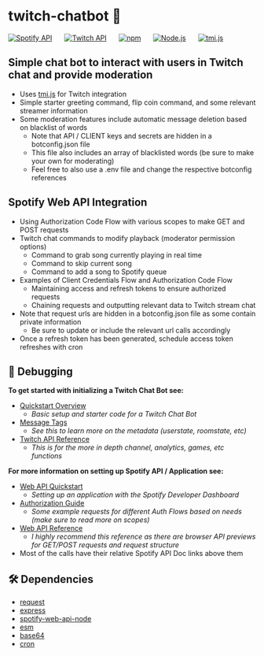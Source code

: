 #  twitch-chatbot 🤖

[![Spotify API](https://img.shields.io/badge/Spotify%20API-Doc-brightgreen?style=for-the-badge&logo=spotify)](https://developer.spotify.com/documentation/web-api/quick-start/)
   [![Twitch API](https://img.shields.io/badge/Twitch%20API-Doc-blueviolet?style=for-the-badge&logo=twitch)](https://dev.twitch.tv/docs/)
   [![npm](https://img.shields.io/badge/npm-v7.15.1-red?style=for-the-badge&logo=npm)](https://docs.npmjs.com/downloading-and-installing-node-js-and-npm)
   [![Node.js](https://img.shields.io/badge/Node.js-v16.3.0-brightgreen?style=for-the-badge&logo=Node-js)](https://dev.twitch.tv/docs/)
   [![tmi.js](https://img.shields.io/badge/tmi.js-v1.8.0-blueviolet?style=for-the-badge)](https://github.com/tmijs/tmi.js)

## Simple chat bot to interact with users in Twitch chat and provide moderation
- Uses [tmi.js](https://github.com/tmijs/tmi.js) for Twitch integration
- Simple starter greeting command, flip coin command, and some relevant streamer information
- Some moderation features include automatic message deletion based on blacklist of words
    - Note that API / CLIENT keys and secrets are hidden in a botconfig.json file
    - This file also includes an array of blacklisted words (be sure to make your own for moderating)
    - Feel free to also use a .env file and change the respective botconfig references

##  Spotify Web API Integration
- Using Authorization Code Flow with various scopes to make GET and POST requests
- Twitch chat commands to modify playback (moderator permission options)
    - Command to grab song currently playing in real time
    - Command to skip current song
    - Command to add a song to Spotify queue
- Examples of Client Credentials Flow and Authorization Code Flow
    - Maintaining access and refresh tokens to ensure authorized requests
    - Chaining requests and outputting relevant data to Twitch stream chat
- Note that request urls are hidden in a botconfig.json file as some contain private information
    - Be sure to update or include the relevant url calls accordingly
- Once a refresh token has been generated, schedule access token refreshes with cron

##  🔎 Debugging 
**To get started with initializing a Twitch Chat Bot see:**
- [Quickstart Overview](https://dev.twitch.tv/docs/irc)
    - *Basic setup and starter code for a Twitch Chat Bot*
- [Message Tags](https://dev.twitch.tv/docs/irc/tags)
    - *See this to learn more on the metadata (userstate, roomstate, etc)*
- [Twitch API Reference](https://dev.twitch.tv/docs/api/reference)
    - *This is for the more in depth channel, analytics, games, etc functions*

**For more information on setting up Spotify API / Application see:**
- [Web API Quickstart](https://developer.spotify.com/documentation/web-api/quick-start/)
    - *Setting up an application with the Spotify Developer Dashboard*
- [Authorization Guide](https://developer.spotify.com/documentation/general/guides/authorization-guide/#authorization-code-flow)
    - *Some example requests for different Auth Flows based on needs (make sure to read more on scopes)*
- [Web API Reference](https://developer.spotify.com/documentation/web-api/reference/)
    - *I highly recommend this reference as there are browser API previews for GET/POST requests and request structure*
- Most of the calls have their relative Spotify API Doc links above them

## 🛠️ Dependencies 
- [request](https://www.npmjs.com/package/request)
- [express](https://www.npmjs.com/package/express)
- [spotify-web-api-node](https://www.npmjs.com/package/spotify-web-api-node)
- [esm](https://www.npmjs.com/package/esm)
- [base64](https://www.npmjs.com/package/base-64)
- [cron](https://www.npmjs.com/package/cron)
